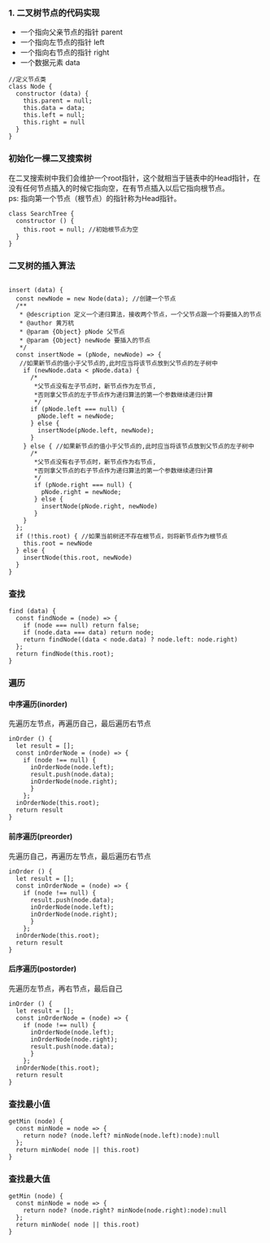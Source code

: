 ### 1. 二叉树节点的代码实现
- 一个指向父亲节点的指针 parent
- 一个指向左节点的指针 left
- 一个指向右节点的指针 right
- 一个数据元素 data

```
//定义节点类
class Node {
  constructor (data) {
    this.parent = null;
    this.data = data;
    this.left = null;
    this.right = null
  }
}
```
### 初始化一棵二叉搜索树
 在二叉搜索树中我们会维护一个root指针，这个就相当于链表中的Head指针，在没有任何节点插入的时候它指向空，在有节点插入以后它指向根节点。<br/>
 ps: 指向第一个节点（根节点）的指针称为Head指针。

```
class SearchTree {
  constructor () {
    this.root = null; //初始根节点为空
  }
}
```

### 二叉树的插入算法

```

insert (data) {
  const newNode = new Node(data); //创建一个节点
  /**
   * @description 定义一个递归算法，接收两个节点，一个父节点跟一个将要插入的节点
   * @author 黄万杭
   * @param {Object} pNode 父节点
   * @param {Object} newNode 要插入的节点
   */
  const insertNode = (pNode, newNode) => {
   //如果新节点的值小于父节点的,此时应当将该节点放到父节点的左子树中
    if (newNode.data < pNode.data) {
      /*
       *父节点没有左子节点时，新节点作为左节点,
       *否则拿父节点的左子节点作为递归算法的第一个参数继续递归计算
       */
      if (pNode.left === null) {
        pNode.left = newNode;
      } else {
        insertNode(pNode.left, newNode);
      }
    } else { //如果新节点的值小于父节点的,此时应当将该节点放到父节点的左子树中
      /*
       *父节点没有右子节点时，新节点作为右节点,
       *否则拿父节点的右子节点作为递归算法的第一个参数继续递归计算
       */
       if (pNode.right === null) {
         pNode.right = newNode;
       } else {
         insertNode(pNode.right, newNode)
       }
    }
  };
  if (!this.root) { //如果当前树还不存在根节点，则将新节点作为根节点
    this.root = newNode
  } else {
    insertNode(this.root, newNode)
  }
}
```
### 查找

```
find (data) {
  const findNode = (node) => {
    if (node === null) return false;
    if (node.data === data) return node;
    return findNode((data < node.data) ? node.left: node.right)
  };
  return findNode(this.root);
}
```
### 遍历
#### 中序遍历(inorder) 
先遍历左节点，再遍历自己，最后遍历右节点

```
inOrder () {
  let result = [];
  const inOrderNode = (node) => {
    if (node !== null) {
      inOrderNode(node.left);
      result.push(node.data);
      inOrderNode(node.right);
      }
    };
  inOrderNode(this.root);
  return result
}
```

#### 前序遍历(preorder)
先遍历自己，再遍历左节点，最后遍历右节点

```
inOrder () {
  let result = [];
  const inOrderNode = (node) => {
    if (node !== null) {
      result.push(node.data);
      inOrderNode(node.left);
      inOrderNode(node.right);
      }
    };
  inOrderNode(this.root);
  return result
}
```

#### 后序遍历(postorder)
先遍历左节点，再右节点，最后自己

```
inOrder () {
  let result = [];
  const inOrderNode = (node) => {
    if (node !== null) {
      inOrderNode(node.left);
      inOrderNode(node.right);
      result.push(node.data);
      }
    };
  inOrderNode(this.root);
  return result
}

```

### 查找最小值

```
getMin (node) {
  const minNode = node => {
    return node? (node.left? minNode(node.left):node):null
  };
  return minNode( node || this.root)
}
```
### 查找最大值

```
getMin (node) {
  const minNode = node => {
    return node? (node.right? minNode(node.right):node):null
  };
  return minNode( node || this.root)
}
```


